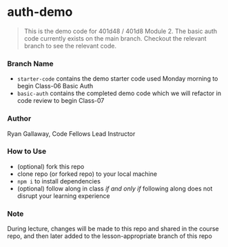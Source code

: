 # auth-demo

> This is the  demo code for 401d48 / 401d8 Module 2.  The basic auth code currently exists on the main branch. Checkout the relevant branch to see the relevant code.

### Branch Name

- `starter-code` contains the demo starter code used Monday morning to begin Class-06 Basic Auth
- `basic-auth` contains the completed demo code which we will refactor in code review to begin Class-07

### Author

Ryan Gallaway, Code Fellows Lead Instructor

### How to Use

- (optional) fork this repo
- clone repo (or forked repo) to your local machine
- `npm i` to install dependencies
- (optional) follow along in class *if and only if* following along does not disrupt your learning experience

### Note

During lecture, changes will be made to this repo and shared in the course repo, and then later added to the lesson-appropriate branch of this repo

